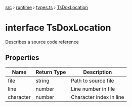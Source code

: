 [src](src.md) &rsaquo; [runtime](src-runtime.md) &rsaquo; [types.ts](src-runtime-types.ts.md) &rsaquo; [TsDoxLocation](src-runtime-types.ts-TsDoxLocation.md)
# interface TsDoxLocation
Describes a source code reference

## Properties
|Name|Return Type|Description|
|---|---|---|
|file|string|Path to source file|
|line|number|Line number in file|
|character|number|Character index in line|
